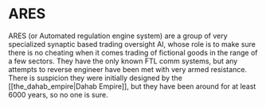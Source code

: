 # ARES

ARES (or Automated regulation engine system) are a group of very specialized synaptic based trading oversight AI, whose role is to make sure there is no cheating when it comes trading of fictional goods in the range of a few sectors. They have the only known FTL comm systems, but any attempts to reverse engineer have been met with very armed resistance. There is suspicion they were initially designed by the [[the_dahab_empire|Dahab Empire]], but they have been around for at least 6000 years, so no one is sure.
